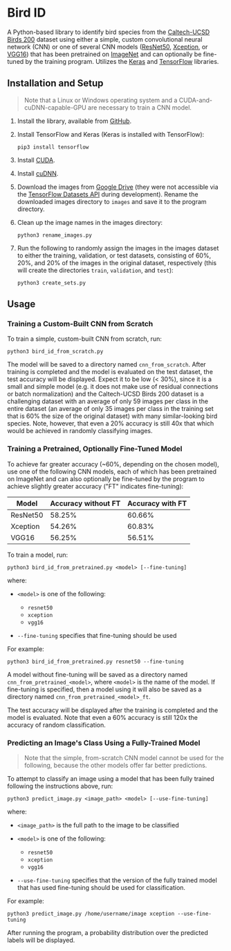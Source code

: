 # Bird ID

A Python-based library to identify bird species from the [Caltech-UCSD Birds 200](https://vision.cornell.edu/se3/caltech-ucsd-birds-200/) dataset using either a simple, custom convolutional neural network (CNN) or one of several CNN models ([ResNet50](https://arxiv.org/abs/1512.03385), [Xception](https://arxiv.org/abs/1610.02357), or [VGG16](https://arxiv.org/abs/1409.1556)) that has been pretrained on [ImageNet](https://www.image-net.org/) and can optionally be fine-tuned by the training program. Utilizes the [Keras](https://keras.io/) and [TensorFlow](https://www.tensorflow.org/) libraries.

## Installation and Setup

> Note that a Linux or Windows operating system and a CUDA-and-cuDNN-capable-GPU are necessary to train a CNN model.

1. Install the library, available from [GitHub](https://github.com/JimmyVanHout/bird_id).

1. Install TensorFlow and Keras (Keras is installed with TensorFlow):

    ```
    pip3 install tensorflow
    ```

1. Install [CUDA](https://docs.nvidia.com/cuda/cuda-installation-guide-linux/index.html).

1. Install [cuDNN](https://docs.nvidia.com/deeplearning/cudnn/install-guide/index.html).

1. Download the images from [Google Drive](https://drive.google.com/uc?export=download&id=1GDr1OkoXdhaXWGA8S3MAq3a522Tak-nx) (they were not accessible via the [TensorFlow Datasets API](https://www.tensorflow.org/datasets) during development). Rename the downloaded images directory to `images` and save it to the program directory.

1. Clean up the image names in the images directory:

    ```
    python3 rename_images.py
    ```

1. Run the following to randomly assign the images in the images dataset to either the training, validation, or test datasets, consisting of 60%, 20%, and 20% of the images in the original dataset, respectively (this will create the directories `train`, `validation`, and `test`):

    ```
    python3 create_sets.py
    ```

## Usage

### Training a Custom-Built CNN from Scratch

To train a simple, custom-built CNN from scratch, run:

```
python3 bird_id_from_scratch.py
```

The model will be saved to a directory named `cnn_from_scratch`. After training is completed and the model is evaluated on the test dataset, the test accuracy will be displayed. Expect it to be low (< 30%), since it is a small and simple model (e.g. it does not make use of residual connections or batch normalization) and the Caltech-UCSD Birds 200 dataset is a challenging dataset with an average of only 59 images per class in the entire dataset (an average of only 35 images per class in the training set that is 60% the size of the original dataset) with many similar-looking bird species. Note, however, that even a 20% accuracy is still 40x that which would be achieved in randomly classifying images.

### Training a Pretrained, Optionally Fine-Tuned Model

To achieve far greater accuracy (~60%, depending on the chosen model), use one of the following CNN models, each of which has been pretrained on ImageNet and can also optionally be fine-tuned by the program to achieve slightly greater accuracy ("FT" indicates fine-tuning):

Model | Accuracy without FT | Accuracy with FT
--- | --- | ---
ResNet50 | 58.25% | 60.66%
Xception | 54.26% | 60.83%
VGG16 | 56.25% | 56.51%

To train a model, run:

```
python3 bird_id_from_pretrained.py <model> [--fine-tuning]
```

where:

* `<model>` is one of the following:

    * `resnet50`
    * `xception`
    * `vgg16`

* `--fine-tuning` specifies that fine-tuning should be used

For example:

```
python3 bird_id_from_pretrained.py resnet50 --fine-tuning
```

A model without fine-tuning will be saved as a directory named `cnn_from_pretrained_<model>`, where `<model>` is the name of the model. If fine-tuning is specified, then a model using it will also be saved as a directory named `cnn_from_pretrained_<model>_ft`.

The test accuracy will be displayed after the training is completed and the model is evaluated. Note that even a 60% accuracy is still 120x the accuracy of random classification.

### Predicting an Image's Class Using a Fully-Trained Model

> Note that the simple, from-scratch CNN model cannot be used for the following, because the other models offer far better predictions.

To attempt to classify an image using a model that has been fully trained following the instructions above, run:

```
python3 predict_image.py <image_path> <model> [--use-fine-tuning]
```

where:

* `<image_path>` is the full path to the image to be classified

* `<model>` is one of the following:

    * `resnet50`
    * `xception`
    * `vgg16`

* `--use-fine-tuning` specifies that the version of the fully trained model that has used fine-tuning should be used for classification.

For example:

```
python3 predict_image.py /home/username/image xception --use-fine-tuning
```

After running the program, a probability distribution over the predicted labels will be displayed.

